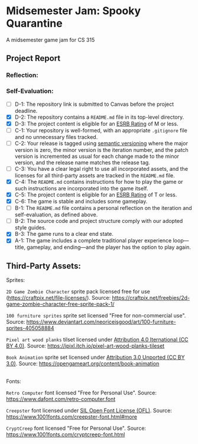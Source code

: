 # Midsemester Jam: Spooky Quarantine
A midsemester game jam for CS 315

## Project Report
### Reflection:

### Self-Evaluation:
- [ ] D-1: The repository link is submitted to Canvas before the project deadline.
- [x] D-2: The repository contains a <code>README.md</code> file in its top-level directory.
- [x] D-3: The project content is eligible for an <a href="https://www.esrb.org/ratings-guide/">ESRB Rating</a> of M or less.
- [ ] C-1: Your repository is well-formed, with an appropriate <code>.gitignore</code> file and no unnecessary files tracked.
- [ ] C-2: Your release is tagged using <a href="https://semver.org/">semantic versioning</a> where the major version is zero, the minor version is the iteration number, and the patch version is incremented as usual for each change made to the minor version, and the release name matches the release tag.
- [ ] C-3: You have a clear legal right to use all incorporated assets, and the licenses for all third-party assets are tracked in the <code>README.md</code> file.
- [x] C-4: The <code>README.md</code> contains instructions for how to play the game or such instructions are incorporated into the game itself.
- [x] C-5: The project content is eligible for an <a href="https://www.esrb.org/ratings-guide/">ESRB Rating</a> of T or less.
- [x] C-6: The game is stable and includes some gameplay.
- [ ] B-1: The <code>README.md</code> file contains a personal reflection on the iteration and self-evaluation, as defined above.
- [ ] B-2: The source code and project structure comply with our adopted style guides.
- [x] B-3: The game runs to a clear end state.
- [x] A-1: The game includes a complete traditional player experience loop&mdash;title, gameplay, and ending&mdash;and the player has the option to play again.

## Third-Party Assets:
Sprites:

`2D Game Zombie Character` sprite pack licensed free for use (https://craftpix.net/file-licenses/). Source: https://craftpix.net/freebies/2d-game-zombie-character-free-sprite-pack-1/

`100 furniture sprites` sprite set licensed "Free for non-commercial use". Source: https://www.deviantart.com/neoriceisgood/art/100-furniture-sprites-405058884

`Pixel art wood planks` tilset licensed under [Attribution 4.0 Iternational (CC BY 4.0)](https://creativecommons.org/licenses/by/4.0/). Source: https://ipixl.itch.io/pixel-art-wood-planks-tileset

`Book Animation` sprite set licensed under [Attribution 3.0 Unported (CC BY 3.0)](https://creativecommons.org/licenses/by/3.0/). Source: https://opengameart.org/content/book-animation

<br>
Fonts:

`Retro Computer` font licensed "Free for Personal Use". Source: https://www.dafont.com/retro-computer.font

`Creepster` font licensed under [SIL Open Font License (OFL)](https://scripts.sil.org/cms/scripts/page.php?site_id=nrsi&id=OFL). Source: https://www.1001fonts.com/creepster-font.html#more

`CryptCreep` font licensed "Free for Personal Use". Source: https://www.1001fonts.com/cryptcreep-font.html

<br>